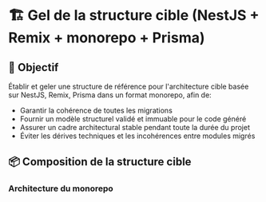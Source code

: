 # 🏗️ Gel de la structure cible (NestJS + Remix + monorepo + Prisma)

## 🎯 Objectif

Établir et geler une structure de référence pour l'architecture cible basée sur NestJS, Remix, Prisma dans un format monorepo, afin de:
- Garantir la cohérence de toutes les migrations
- Fournir un modèle structurel validé et immuable pour le code généré
- Assurer un cadre architectural stable pendant toute la durée du projet
- Éviter les dérives techniques et les incohérences entre modules migrés

## 📦 Composition de la structure cible

### Architecture du monorepo

